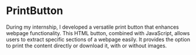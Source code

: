 # PrintButton
During my internship, I developed a versatile print button that enhances webpage functionality. This HTML button, combined with JavaScript, allows users to extract specific sections of a webpage easily. It provides the option to print the content directly or download it, with or without images.
